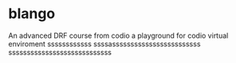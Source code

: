 # blango
An advanced DRF course from codio a playground for codio virtual enviroment
ssssssssssss
ssssassssssssssssssssssssssss
ssssssssssssssssssssssssssss